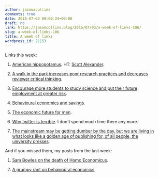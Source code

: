 ```yaml
---
author: jasonacollins
comments: true
date: 2015-07-03 09:00:24+00:00
draft: no
link: https://jasoncollins.blog/2015/07/03/a-week-of-links-106/
slug: a-week-of-links-106
title: A week of links
wordpress_id: 21153
---
```


Links this week:






	
  1. [American hippopotamus](https://read.atavist.com/american-hippopotamus). HT: [Scott Alexander](https://twitter.com/slatestarcodex).

	
  2. [A walk in the park increases poor research practices and decreases reviewer critical thinking](http://neuroconscience.com/2015/06/30/a-walk-in-the-park-increases-poor-research-practices-and-decreases-reviewer-critical-thinking/).

	
  3. [Encourage more students to study science and put their future employment at greater risk](http://grattan.edu.au/news/stem-the-wasteful-write-offs/).

	
  4. [Behavioural economics and savings](http://timharford.com/2015/06/the-psychology-of-saving/).

	
  5. [The economic future for men](http://marginalrevolution.com/marginalrevolution/2015/06/is-there-economic-hope-for-men.html).

	
  6. [Why twitter is terrible](http://theweek.com/articles/562716/why-twitter-terrible). I don't spend much time there any more.

	
  7. [The mainstream may be getting dumber by the day, but we are living in what looks like a golden age of publishing for, of all people, the university presses](http://www.theguardian.com/books/2015/jun/26/is-there-a-crisis-in-high-calibre-non-fiction-publishing-sam-leith).




And if you missed them, my posts from the last week:






	
  1. [Sam Bowles on the death of Homo Economicus](https://jasoncollins.blog/2015/07/02/sam-bowles-on-the-death-of-homo-economicus/).

	
  2. [A grumpy rant on behavioural economics](https://jasoncollins.blog/2015/06/30/a-grumpy-take-on-behavioural-economics/).


